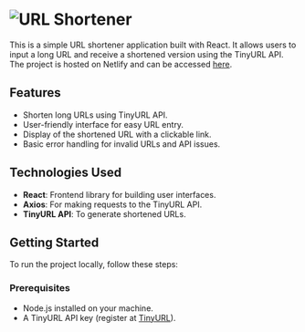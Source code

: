 # ![URL Shortener](https://url-shortener2024.netlify.app)

This is a simple URL shortener application built with React. It allows users to input a long URL and receive a shortened version using the TinyURL API. The project is hosted on Netlify and can be accessed [here](https://url-shortener2024.netlify.app).

## Features

- Shorten long URLs using TinyURL API.
- User-friendly interface for easy URL entry.
- Display of the shortened URL with a clickable link.
- Basic error handling for invalid URLs and API issues.

## Technologies Used

- **React**: Frontend library for building user interfaces.
- **Axios**: For making requests to the TinyURL API.
- **TinyURL API**: To generate shortened URLs.

## Getting Started

To run the project locally, follow these steps:

### Prerequisites

- Node.js installed on your machine.
- A TinyURL API key (register at [TinyURL](https://tinyurl.com/app/dev)).
